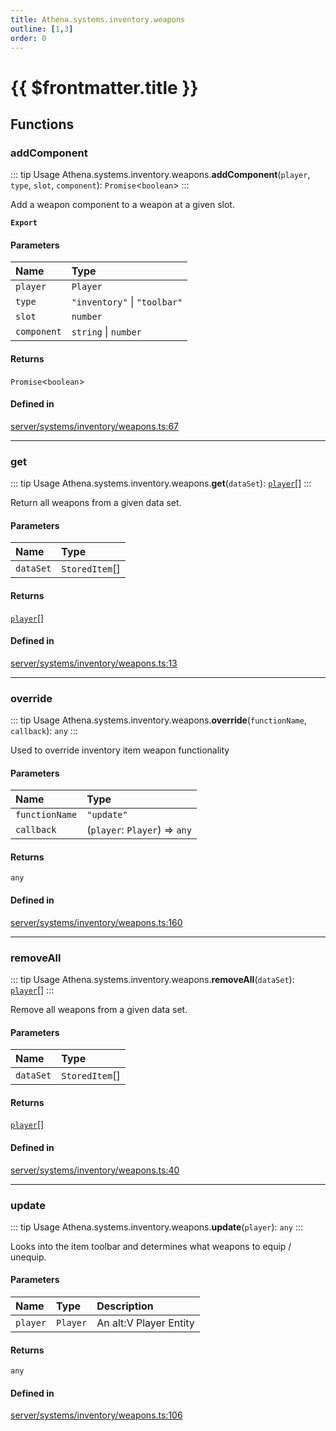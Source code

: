 ```yaml
---
title: Athena.systems.inventory.weapons
outline: [1,3]
order: 0
---
```


# {{ $frontmatter.title }}


## Functions

### addComponent

::: tip Usage
Athena.systems.inventory.weapons.**addComponent**(`player`, `type`, `slot`, `component`): `Promise`<`boolean`\>
:::

Add a weapon component to a weapon at a given slot.

**`Export`**

#### Parameters

| Name | Type |
| :------ | :------ |
| `player` | `Player` |
| `type` | ``"inventory"`` \| ``"toolbar"`` |
| `slot` | `number` |
| `component` | `string` \| `number` |

#### Returns

`Promise`<`boolean`\>

#### Defined in

[server/systems/inventory/weapons.ts:67](https://github.com/Stuyk/altv-athena/blob/4cfdacf/src/core/server/systems/inventory/weapons.ts#L67)

___

### get

::: tip Usage
Athena.systems.inventory.weapons.**get**(`dataSet`): [`player`](server_config.md#player)[]
:::

Return all weapons from a given data set.

#### Parameters

| Name | Type |
| :------ | :------ |
| `dataSet` | `StoredItem`[] |

#### Returns

[`player`](server_config.md#player)[]

#### Defined in

[server/systems/inventory/weapons.ts:13](https://github.com/Stuyk/altv-athena/blob/4cfdacf/src/core/server/systems/inventory/weapons.ts#L13)

___

### override

::: tip Usage
Athena.systems.inventory.weapons.**override**(`functionName`, `callback`): `any`
:::

Used to override inventory item weapon functionality

#### Parameters

| Name | Type |
| :------ | :------ |
| `functionName` | ``"update"`` |
| `callback` | (`player`: `Player`) => `any` |

#### Returns

`any`

#### Defined in

[server/systems/inventory/weapons.ts:160](https://github.com/Stuyk/altv-athena/blob/4cfdacf/src/core/server/systems/inventory/weapons.ts#L160)

___

### removeAll

::: tip Usage
Athena.systems.inventory.weapons.**removeAll**(`dataSet`): [`player`](server_config.md#player)[]
:::

Remove all weapons from a given data set.

#### Parameters

| Name | Type |
| :------ | :------ |
| `dataSet` | `StoredItem`[] |

#### Returns

[`player`](server_config.md#player)[]

#### Defined in

[server/systems/inventory/weapons.ts:40](https://github.com/Stuyk/altv-athena/blob/4cfdacf/src/core/server/systems/inventory/weapons.ts#L40)

___

### update

::: tip Usage
Athena.systems.inventory.weapons.**update**(`player`): `any`
:::

Looks into the item toolbar and determines what weapons to equip / unequip.

#### Parameters

| Name | Type | Description |
| :------ | :------ | :------ |
| `player` | `Player` | An alt:V Player Entity |

#### Returns

`any`

#### Defined in

[server/systems/inventory/weapons.ts:106](https://github.com/Stuyk/altv-athena/blob/4cfdacf/src/core/server/systems/inventory/weapons.ts#L106)
